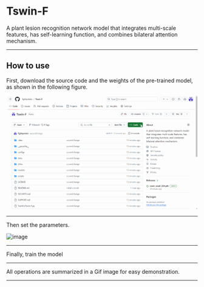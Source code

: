 # Tswin-F
A plant lesion recognition network model that integrates multi-scale features, has self-learning function, and combines bilateral attention mechanism.

---

How to use
------
First, download the source code and the weights of the pre-trained model, as shown in the following figure.

![image](https://github.com/fightpotato/Tswin-F/blob/main/figure/Download.gif)

----
Then set the parameters.

![image]()

----

Finally, train the model

----
All operations are summarized in a Gif image for easy demonstration.

----



